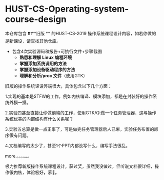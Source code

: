 # HUST-CS-Operating-system-course-design
本仓库包含  ❗❗❗**旧版 **  的HUST-CS-2019 操作系统课程设计内容，如若你做的是新课设，请查找其他仓库。

- 包含4次实验源码和报告+可执行文件+步骤截图
  - **熟悉和理解** **Linux** **编程环境**
  - **掌握添加系统调用的方法**
  - **掌握添加设备驱动程序的方法**
  - **理解和分析/proc 文件**（使用GTK）

旧版的操作系统课设弊端很大，具体包含以下几个方面：

1.实现的基本是STFW的工作，例如内核编译、模块添加，都是在封装好的操作系统外摸一摸。

2.实验四甚至直接让你做前端的工作，使用GTK/Qt做一个任务管理器，这与操作系统优美的内部结构有什么关系呢？

3.实验五总算是做一点正事了，可是做完任务管理器后人已麻，实验任务布置的顺序很有问题。

4.文档编写的太少了，甚至1个PPT内都没写什么，编写手法很乱。

more.。。。。。。

极力推荐新版操作系统课程设计，获过奖，虽然我没做过，但听说文档很详细，操作很内核，体验极好，慕🥺。
